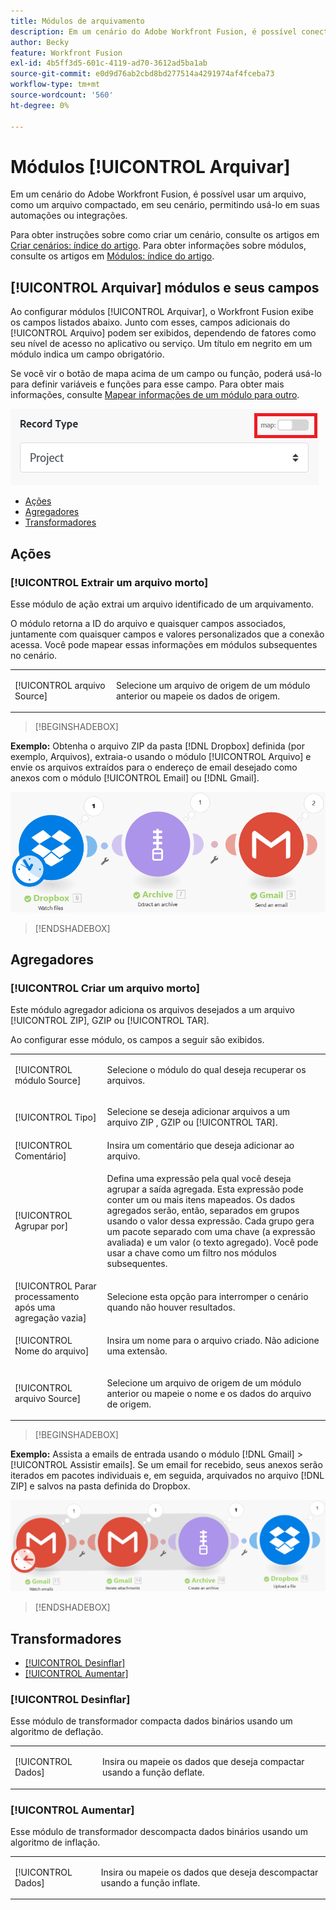 ```yaml
---
title: Módulos de arquivamento
description: Em um cenário do Adobe Workfront Fusion, é possível conectar um arquivo, como um arquivo compactado, a vários aplicativos e serviços de terceiros. Por exemplo, você pode configurar um cenário que
author: Becky
feature: Workfront Fusion
exl-id: 4b5ff3d5-601c-4119-ad70-3612ad5ba1ab
source-git-commit: e0d9d76ab2cbd8bd277514a4291974af4fceba73
workflow-type: tm+mt
source-wordcount: '560'
ht-degree: 0%

---
```


# Módulos [!UICONTROL Arquivar]

Em um cenário do Adobe Workfront Fusion, é possível usar um arquivo, como um arquivo compactado, em seu cenário, permitindo usá-lo em suas automações ou integrações.

Para obter instruções sobre como criar um cenário, consulte os artigos em [Criar cenários: índice do artigo](/help/workfront-fusion/create-scenarios/create-scenarios-toc.md). Para obter informações sobre módulos, consulte os artigos em [Módulos: índice do artigo](/help/workfront-fusion/references/modules/modules-toc.md).

## [!UICONTROL Arquivar] módulos e seus campos

Ao configurar módulos [!UICONTROL Arquivar], o Workfront Fusion exibe os campos listados abaixo. Junto com esses, campos adicionais do [!UICONTROL Arquivo] podem ser exibidos, dependendo de fatores como seu nível de acesso no aplicativo ou serviço. Um título em negrito em um módulo indica um campo obrigatório.

Se você vir o botão de mapa acima de um campo ou função, poderá usá-lo para definir variáveis e funções para esse campo. Para obter mais informações, consulte [Mapear informações de um módulo para outro](/help/workfront-fusion/create-scenarios/map-data/map-data-from-one-to-another.md).

![Alternância de mapa](/help/workfront-fusion/references/apps-and-modules/assets/map-toggle-350x74.png)

* [Ações](#actions)
* [Agregadores](#aggregators)
* [Transformadores](#transformers)

## Ações

### [!UICONTROL Extrair um arquivo morto]

Esse módulo de ação extrai um arquivo identificado de um arquivamento.

O módulo retorna a ID do arquivo e quaisquer campos associados, juntamente com quaisquer campos e valores personalizados que a conexão acessa. Você pode mapear essas informações em módulos subsequentes no cenário.

<table style="table-layout:auto">
 <col> 
 <col> 
 <tbody> 
  <tr> 
   <td>[!UICONTROL arquivo Source]</td> 
   <td> <p>  <p>Selecione um arquivo de origem de um módulo anterior ou mapeie os dados de origem.</p></p>  </td> 
  </tr> 
 </tbody> 
</table>

>[!BEGINSHADEBOX]

**Exemplo:** Obtenha o arquivo ZIP da pasta [!DNL Dropbox] definida (por exemplo, Arquivos), extraia-o usando o módulo [!UICONTROL Arquivo] e envie os arquivos extraídos para o endereço de email desejado como anexos com o módulo [!UICONTROL Email] ou [!DNL Gmail].

![Exemplo de Dropbox](/help/workfront-fusion/references/apps-and-modules/assets/example-dropbox-350x134.png)

>[!ENDSHADEBOX]

## Agregadores

### [!UICONTROL Criar um arquivo morto]

Este módulo agregador adiciona os arquivos desejados a um arquivo [!UICONTROL ZIP], GZIP ou [!UICONTROL TAR].

Ao configurar esse módulo, os campos a seguir são exibidos.

<table style="table-layout:auto"> 
 <col> 
 <col> 
 <tbody> 
  <tr> 
   <td>[!UICONTROL módulo Source]</td> 
   <td> <p> Selecione o módulo do qual deseja recuperar os arquivos.</p> </td> 
  </tr> 
  <tr> 
   <td>[!UICONTROL Tipo] </td> 
   <td> <p>Selecione se deseja adicionar arquivos a um arquivo ZIP , GZIP ou [!UICONTROL TAR].</p> </td> 
  </tr> 
  <tr> 
   <td>[!UICONTROL Comentário]</td> 
   <td>Insira um comentário que deseja adicionar ao arquivo.</td> 
  </tr> 
  <tr> 
   <td>[!UICONTROL Agrupar por]</td> 
   <td> <p>Defina uma expressão pela qual você deseja agrupar a saída agregada. Esta expressão pode conter um ou mais itens mapeados. Os dados agregados serão, então, separados em grupos usando o valor dessa expressão. Cada grupo gera um pacote separado com uma chave (a expressão avaliada) e um valor (o texto agregado). Você pode usar a chave como um filtro nos módulos subsequentes.</p> </td> 
  </tr> 
  <tr> 
   <td>[!UICONTROL Parar processamento após uma agregação vazia]</td> 
   <td>Selecione esta opção para interromper o cenário quando não houver resultados.</td> 
  </tr> 
  <tr> 
   <td>[!UICONTROL Nome do arquivo]</td> 
   <td> <p> Insira um nome para o arquivo criado. Não adicione uma extensão.</p> </td> 
  </tr> 
  <tr> 
   <td>[!UICONTROL arquivo Source]</td> 
   <td> <p>Selecione um arquivo de origem de um módulo anterior ou mapeie o nome e os dados do arquivo de origem.</p> </td> 
  </tr> 
 </tbody> 
</table>

>[!BEGINSHADEBOX]

**Exemplo:** Assista a emails de entrada usando o módulo [!DNL Gmail] >[!UICONTROL Assistir emails]. Se um email for recebido, seus anexos serão iterados em pacotes individuais e, em seguida, arquivados no arquivo [!DNL ZIP] e salvos na pasta definida do Dropbox.

![Exemplo Do Gmail](/help/workfront-fusion/references/apps-and-modules/assets/example-gmail-350x102.png)

>[!ENDSHADEBOX]

## Transformadores

* [[!UICONTROL Desinflar]](#deflate)
* [[!UICONTROL Aumentar]](#inflate)

### [!UICONTROL Desinflar]

Esse módulo de transformador compacta dados binários usando um algoritmo de deflação.

<table style="table-layout:auto">
 <col> 
 <col> 
 <tbody> 
  <tr> 
   <td>[!UICONTROL Dados] </td> 
   <td> <p>Insira ou mapeie os dados que deseja compactar usando a função deflate.</p> </td> 
  </tr> 
 </tbody> 
</table>

### [!UICONTROL Aumentar]

Esse módulo de transformador descompacta dados binários usando um algoritmo de inflação.

<table style="table-layout:auto">
 <col> 
 <col> 
 <tbody> 
  <tr> 
   <td>[!UICONTROL Dados] </td> 
   <td> <p>Insira ou mapeie os dados que deseja descompactar usando a função inflate.</p> </td> 
  </tr> 
 </tbody> 
</table>
